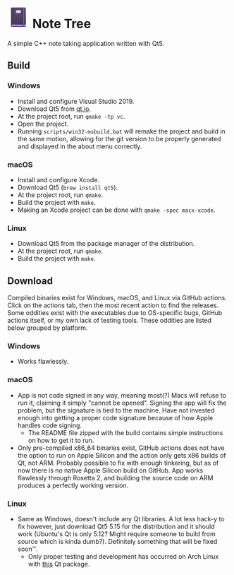 # <img src="Assets/AppIcon/notebook.png" alt="notebook" width="50" height="50"></img> Note Tree
A simple C++ note taking application written with Qt5.

## Build
### Windows
- Install and configure Visual Studio 2019.
- Download Qt5 from [qt.io](https://qt.io/download).
- At the project root, run `qmake -tp vc`.
- Open the project.
- Running `scripts/win32-msbuild.bat` will remake the project and build in the same motion, allowing for the git version to be properly generated and displayed in the about menu correctly.

### macOS
- Install and configure Xcode.
- Download Qt5 (`brew install qt5`).
- At the project root, run `qmake`.
- Build the project with `make`.
- Making an Xcode project can be done with `qmake -spec macx-xcode`.

### Linux
- Download Qt5 from the package manager of the distribution.
- At the project root, run `qmake`.
- Build the project with `make`.

## Download
Compiled binaries exist for Windows, macOS, and Linux via GitHub actions. Click on the actions tab, then the most recent action to find the releases. Some oddities exist with the executables due to OS-specific bugs, GitHub actions itself, or my own lack of testing tools. These oddities are listed below grouped by platform.
### Windows
- Works flawlessly.

### macOS
- App is not code signed in any way, meaning most(?) Macs will refuse to run it, claiming it simply "cannot be opened". Signing the app will fix the problem, but the signature is tied to the machine. Have not invested enough into getting a proper code signature because of how Apple handles code signing.
  - The README file zipped with the build contains simple instructions on how to get it to run.
- Only pre-compiled x86_64 binaries exist, GitHub actions does not have the option to run on Apple Silicon and the action only gets x86 builds of Qt, not ARM. Probably possible to fix with enough tinkering, but as of now there is no native Apple Silicon build on GitHub. App works flawlessly through Rosetta 2, and building the source code on ARM produces a perfectly working version.

### Linux
- Same as Windows, doesn't include any Qt libraries. A lot less hack-y to fix however, just download Qt5 5.15 for the distribution and it should work (Ubuntu's Qt is only 5.12? Might require someone to build from source which is kinda dumb?). Definitely something that will be fixed soon:tm:.
  - Only proper testing and development has occurred on Arch Linux with [this](https://archlinux.org/packages/extra/x86_64/qt5-base/) Qt package.